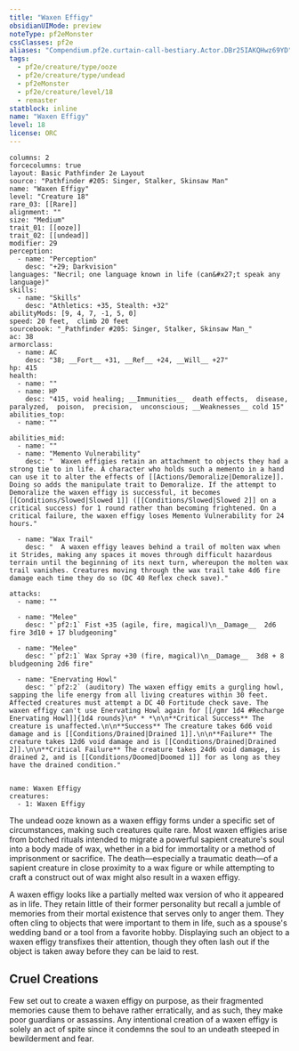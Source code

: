 ```yaml
---
title: "Waxen Effigy"
obsidianUIMode: preview
noteType: pf2eMonster
cssClasses: pf2e
aliases: "Compendium.pf2e.curtain-call-bestiary.Actor.DBr25IAKQHwz69YD" 
tags:
  - pf2e/creature/type/ooze
  - pf2e/creature/type/undead
  - pf2eMonster
  - pf2e/creature/level/18
  - remaster
statblock: inline
name: "Waxen Effigy"
level: 18
license: ORC
---
```


```statblock
columns: 2
forcecolumns: true
layout: Basic Pathfinder 2e Layout
source: "Pathfinder #205: Singer, Stalker, Skinsaw Man"
name: "Waxen Effigy"
level: "Creature 18"
rare_03: [[Rare]]
alignment: ""
size: "Medium"
trait_01: [[ooze]]
trait_02: [[undead]]
modifier: 29
perception:
  - name: "Perception"
    desc: "+29; Darkvision"
languages: "Necril; one language known in life (can&#x27;t speak any language)"
skills:
  - name: "Skills"
    desc: "Athletics: +35, Stealth: +32"
abilityMods: [9, 4, 7, -1, 5, 0]
speed: 20 feet,  climb 20 feet
sourcebook: "_Pathfinder #205: Singer, Stalker, Skinsaw Man_"
ac: 38
armorclass:
  - name: AC
    desc: "38; __Fort__ +31, __Ref__ +24, __Will__ +27"
hp: 415
health:
  - name: ""
  - name: HP
    desc: "415, void healing; __Immunities__  death effects,  disease,  paralyzed,  poison,  precision,  unconscious; __Weaknesses__ cold 15"
abilities_top:
  - name: ""

abilities_mid:
  - name: ""
  - name: "Memento Vulnerability"
    desc: "  Waxen effigies retain an attachment to objects they had a strong tie to in life. A character who holds such a memento in a hand can use it to alter the effects of [[Actions/Demoralize|Demoralize]]. Doing so adds the manipulate trait to Demoralize. If the attempt to Demoralize the waxen effigy is successful, it becomes [[Conditions/Slowed|Slowed 1]] ([[Conditions/Slowed|Slowed 2]] on a critical success) for 1 round rather than becoming frightened. On a critical failure, the waxen effigy loses Memento Vulnerability for 24 hours."

  - name: "Wax Trail"
    desc: "  A waxen effigy leaves behind a trail of molten wax when it Strides, making any spaces it moves through difficult hazardous terrain until the beginning of its next turn, whereupon the molten wax trail vanishes. Creatures moving through the wax trail take 4d6 fire damage each time they do so (DC 40 Reflex check save)."

attacks:
  - name: ""

  - name: "Melee"
    desc: "`pf2:1` Fist +35 (agile, fire, magical)\n__Damage__  2d6 fire 3d10 + 17 bludgeoning"

  - name: "Melee"
    desc: "`pf2:1` Wax Spray +30 (fire, magical)\n__Damage__  3d8 + 8 bludgeoning 2d6 fire"

  - name: "Enervating Howl"
    desc: "`pf2:2` (auditory) The waxen effigy emits a gurgling howl, sapping the life energy from all living creatures within 30 feet. Affected creatures must attempt a DC 40 Fortitude check save. The waxen effigy can't use Enervating Howl again for [[/gmr 1d4 #Recharge Enervating Howl]]{1d4 rounds}\n* * *\n\n**Critical Success** The creature is unaffected.\n\n**Success** The creature takes 6d6 void damage and is [[Conditions/Drained|Drained 1]].\n\n**Failure** The creature takes 12d6 void damage and is [[Conditions/Drained|Drained 2]].\n\n**Critical Failure** The creature takes 24d6 void damage, is drained 2, and is [[Conditions/Doomed|Doomed 1]] for as long as they have the drained condition."
 
```

```encounter-table
name: Waxen Effigy
creatures:
  - 1: Waxen Effigy
```



The undead ooze known as a waxen effigy forms under a specific set of circumstances, making such creatures quite rare. Most waxen effigies arise from botched rituals intended to migrate a powerful sapient creature's soul into a body made of wax, whether in a bid for immortality or a method of imprisonment or sacrifice. The death—especially a traumatic death—of a sapient creature in close proximity to a wax figure or while attempting to craft a construct out of wax might also result in a waxen effigy.

A waxen effigy looks like a partially melted wax version of who it appeared as in life. They retain little of their former personality but recall a jumble of memories from their mortal existence that serves only to anger them. They often cling to objects that were important to them in life, such as a spouse's wedding band or a tool from a favorite hobby. Displaying such an object to a waxen effigy transfixes their attention, though they often lash out if the object is taken away before they can be laid to rest.

## Cruel Creations

Few set out to create a waxen effigy on purpose, as their fragmented memories cause them to behave rather erratically, and as such, they make poor guardians or assassins. Any intentional creation of a waxen effigy is solely an act of spite since it condemns the soul to an undeath steeped in bewilderment and fear.
